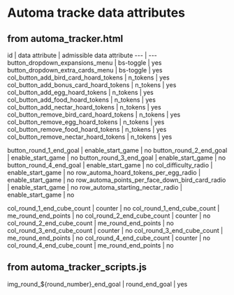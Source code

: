# Automa tracke data attributes

## from automa_tracker.html

id | data attribute | admissible data attribute
--- | ---
button_dropdown_expansions_menu | bs-toggle | yes
button_dropdown_extra_cards_menu | bs-toggle | yes
col_button_add_bird_card_hoard_tokens | n_tokens | yes
col_button_add_bonus_card_hoard_tokens | n_tokens | yes
col_button_add_egg_hoard_tokens | n_tokens | yes
col_button_add_food_hoard_tokens | n_tokens | yes
col_button_add_nectar_hoard_tokens | n_tokens | yes
col_button_remove_bird_card_hoard_tokens | n_tokens | yes
col_button_remove_egg_hoard_tokens | n_tokens | yes
col_button_remove_food_hoard_tokens | n_tokens | yes
col_button_remove_nectar_hoard_tokens | n_tokens | yes

button_round_1_end_goal | enable_start_game | no
button_round_2_end_goal | enable_start_game | no
button_round_3_end_goal | enable_start_game | no
button_round_4_end_goal | enable_start_game | no
col_difficulty_radio | enable_start_game | no
row_automa_hoard_tokens_per_egg_radio | enable_start_game | no
row_automa_points_per_face_down_bird_card_radio | enable_start_game | no
row_automa_starting_nectar_radio | enable_start_game | no

col_round_1_end_cube_count | counter | no
col_round_1_end_cube_count | me_round_end_points | no
col_round_2_end_cube_count | counter | no
col_round_2_end_cube_count | me_round_end_points | no
col_round_3_end_cube_count | counter | no
col_round_3_end_cube_count | me_round_end_points | no
col_round_4_end_cube_count | counter | no
col_round_4_end_cube_count | me_round_end_points | no

## from automa_tracker_scripts.js

img_round_${round_number}_end_goal | round_end_goal | yes
